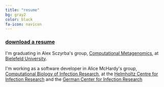 ```yaml
---
title: "resume"
bg: gray2
color: black
fa-icon: navicon
---
```


<h3><a href="https://github.com/abremges/abremges.github.io/blob/master/README.md" target="_blank">download a resume</a></h3>

I'm graduating in Alex Sczyrba's group, <a href="http://www.cebitec.uni-bielefeld.de/cmg/" target="_blank">Computational Metagenomics</a>, at <a href="http://uni-bielefeld.de/" target="_blank">Bielefeld University</a>.

I'm working as a software developer in Alice McHardy's group, <a href="http://www.helmholtz-hzi.de/en/research/research_topics/bacterial_and_viral_pathogens/computational_biology_of_infection_research/" target="_blank">Computational Biology of Infection Research</a>, at the <a href="http://www.helmholtz-hzi.de/en/" target="_blank">Helmholtz Centre for Infection Research</a> and the <a href="http://www.dzif.de/en/" target="_blank">German Center for Infection Research</a>
